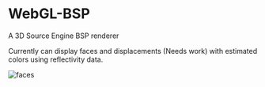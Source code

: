 # WebGL-BSP
A 3D Source Engine BSP renderer

Currently can display faces and displacements (Needs work) with estimated colors using reflectivity data.

![faces](https://imgur.com/96069307-efdd-45b2-a278-b55b6f5f1842)
